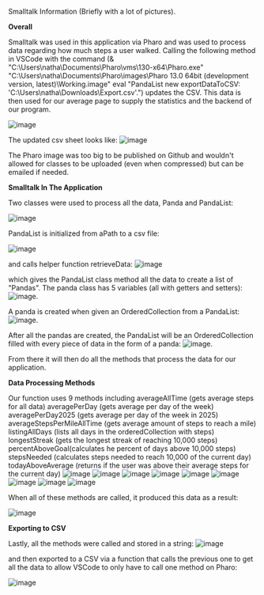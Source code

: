 Smalltalk Information (Briefly with a lot of pictures).

**Overall**

Smalltalk was used in this application via Pharo and was used to process data regarding how much steps a user walked. 
Calling the following method in VSCode with the command (& "C:\Users\natha\Documents\Pharo\vms\130-x64\Pharo.exe" "C:\Users\natha\Documents\Pharo\images\Pharo 13.0 
64bit (development version, latest)\Working.image" eval "PandaList new exportDataToCSV: 'C:\\Users\\natha\\Downloads\\Export.csv'.") updates the CSV. This data is then used 
for our average page to supply the statistics and the backend of our program.

![image](https://github.com/user-attachments/assets/bca5e92b-138c-4e9b-8302-90fb6454b419)

The updated csv sheet looks like: 
![image](https://github.com/user-attachments/assets/3adf3968-cea4-4314-af61-dec4a6166acd)

The Pharo image was too big to be published on Github and wouldn't allowed for classes to be uploaded (even when compressed) but can be emailed if needed.

**Smalltalk In The Application**

Two classes were used to process all the data, Panda and PandaList:

![image](https://github.com/user-attachments/assets/6dcffb92-5dea-4a1b-8636-2853aab1d23c)

PandaList is initialized from aPath to a csv file:

![image](https://github.com/user-attachments/assets/77b1d210-12c5-43b0-b311-e17ae3bee343) 

and calls helper function retrieveData: 
![image](https://github.com/user-attachments/assets/a38b66bc-a02b-4ef5-ac74-86471b94c7da) 

which gives the PandaList class method all the data to create a list of "Pandas". The panda class has 5
variables (all with getters and setters): 
![image](https://github.com/user-attachments/assets/a4c341e9-70e1-411a-a67d-c665b013b95a).

A panda is created when given an OrderedCollection from a PandaList:
![image](https://github.com/user-attachments/assets/f0d05423-a7e8-438f-8dbc-2c1796e676d1).

After all the pandas are created, the PandaList will be an OrderedCollection filled with every piece of data in the form of a panda: 
![image](https://github.com/user-attachments/assets/2f3f9934-c097-48cd-b807-9f06c55ca250). 

From there it will then do all the methods that process the data for our application.

**Data Processing Methods**

Our function uses 9 methods including averageAllTime (gets average steps for all data) averagePerDay (gets average per day of the week) averagePerDay2025 (gets average per day of the week in 2025) 
averageStepsPerMileAllTime (gets average amount of steps to reach a mile) listingAllDays (lists all days in the orderedCollection with steps) 
longestStreak (gets the longest streak of reaching 10,000 steps) percentAboveGoal(calculates he percent of days above 10,000 steps) 
stepsNeeded (calculates steps needed to reach 10,000 of the current day) todayAboveAverage (returns if the user was above their average steps for the current day) 
![image](https://github.com/user-attachments/assets/a5dfc9cb-19a5-4c1c-aa49-c46c51491780)
![image](https://github.com/user-attachments/assets/8906103a-6051-4cf4-86c6-226c509c7292)
![image](https://github.com/user-attachments/assets/720eecf9-61d4-483c-98b6-0a401ab628f6)
![image](https://github.com/user-attachments/assets/182d3d92-16f6-4b54-9ba5-74fb2f07e905)
![image](https://github.com/user-attachments/assets/25cdf84b-af37-4836-9352-65c9a21d2413)
![image](https://github.com/user-attachments/assets/97837651-f062-47bb-b9c3-5eb0f9b6e8eb)
![image](https://github.com/user-attachments/assets/93b9e9c2-f896-4704-9013-34bf917b3b26)
![image](https://github.com/user-attachments/assets/a427ca29-472e-4028-933a-fbef0b01d24e)
![image](https://github.com/user-attachments/assets/19d3f5cb-9dd5-40fb-b318-03212556063c)

When all of these methods are called, it produced this data as a result:

![image](https://github.com/user-attachments/assets/9144963f-7874-4703-931a-6a082af11502)



**Exporting to CSV**

Lastly, all the methods were called and stored in a string:
![image](https://github.com/user-attachments/assets/b501e609-23f4-4d6d-9d4e-b4c8fd519040)

and then exported to a CSV via a function that calls the previous one to get all the data to allow VSCode to only have to call one method on Pharo:

![image](https://github.com/user-attachments/assets/51d06498-ad92-49de-a93c-0c74b093b607)


















